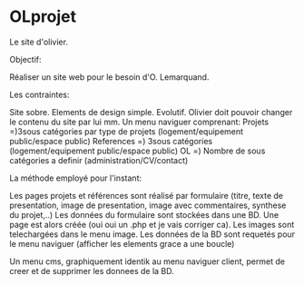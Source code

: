 OLprojet
========

Le site d'olivier.

Objectif:

Réaliser un site web pour le besoin d'O. Lemarquand.

Les contraintes:

Site sobre. Elements de design simple.
Evolutif. Olivier doit pouvoir changer le contenu du site par lui mm.
Un menu naviguer comprenant:
Projets =)3sous catégories par type de projets (logement/equipement public/espace public)
References =) 3sous catégories (logement/equipement public/espace public)
OL =) Nombre de sous catégories a definir (administration/CV/contact)

La méthode employé pour l'instant:

Les pages projets et références sont réalisé par formulaire (titre, texte de presentation, image de presentation, image avec commentaires, synthese du projet,..)
Les données du formulaire sont stockées dans une BD.
Une page est alors créée (oui oui un .php et je vais corriger ca).
Les images sont telechargées dans le menu image.
Les données de la BD sont requetés pour le menu naviguer (afficher les elements grace a une boucle)

Un menu cms, graphiquement identik au menu naviguer client, permet de creer et de supprimer les donnees de la BD.
